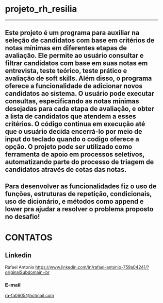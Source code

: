 # projeto_rh_resilia
---
Este projeto é um programa para auxiliar na seleção de candidatos com base em critérios de notas mínimas em diferentes etapas de avaliação. Ele permite ao usuário consultar e filtrar candidatos com base em suas notas em entrevista, teste teórico, teste prático e avaliação de soft skills. Além disso, o programa oferece a funcionalidade de adicionar novos candidatos ao sistema. O usuário pode executar consultas, especificando as notas mínimas desejadas para cada etapa de avaliação, e obter a lista de candidatos que atendem a esses critérios. O código continua em execução até que o usuário decida encerrá-lo por meio de input do teclado quando o codigo oferece a opção. O projeto pode ser utilizado como ferramenta de apoio em processos seletivos, automatizando parte do processo de triagem de candidatos através de cotas das notas.
---
Para desenvolver as funcionalidades fiz o uso de funções, estruturas de repetição, condicionais, uso de dicionário, e métodos como append e lower pra ajudar a resolver o problema proposto no desafio!
--- 
# CONTATOS
## Linkedin
Rafael Antonio
https://www.linkedin.com/in/rafael-antonio-759a04241/?originalSubdomain=br

### E-mail
ra-fa0605@hotmail.com